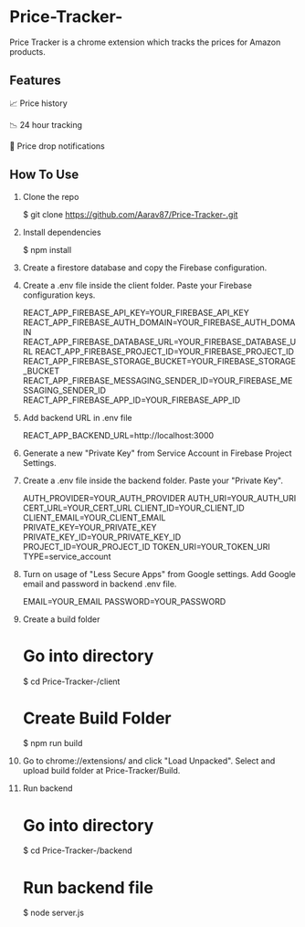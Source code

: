 # Price-Tracker-

Price Tracker is a chrome extension which tracks the prices for Amazon products.

## Features

📈 Price history

📉 24 hour tracking

🔔 Price drop notifications

## How To Use

1. Clone the repo

    $ git clone https://github.com/Aarav87/Price-Tracker-.git

2. Install dependencies
    
    $ npm install

3. Create a firestore database and copy the Firebase configuration.

4. Create a .env file inside the client folder. Paste your Firebase configuration keys.

    REACT_APP_FIREBASE_API_KEY=YOUR_FIREBASE_API_KEY
    REACT_APP_FIREBASE_AUTH_DOMAIN=YOUR_FIREBASE_AUTH_DOMAIN
    REACT_APP_FIREBASE_DATABASE_URL=YOUR_FIREBASE_DATABASE_URL
    REACT_APP_FIREBASE_PROJECT_ID=YOUR_FIREBASE_PROJECT_ID
    REACT_APP_FIREBASE_STORAGE_BUCKET=YOUR_FIREBASE_STORAGE_BUCKET
    REACT_APP_FIREBASE_MESSAGING_SENDER_ID=YOUR_FIREBASE_MESSAGING_SENDER_ID
    REACT_APP_FIREBASE_APP_ID=YOUR_FIREBASE_APP_ID

5. Add backend URL in .env file

    REACT_APP_BACKEND_URL=http://localhost:3000

6. Generate a new "Private Key" from Service Account in Firebase Project Settings. 

7. Create a .env file inside the backend folder. Paste your "Private Key".

    AUTH_PROVIDER=YOUR_AUTH_PROVIDER
    AUTH_URI=YOUR_AUTH_URI
    CERT_URL=YOUR_CERT_URL
    CLIENT_ID=YOUR_CLIENT_ID
    CLIENT_EMAIL=YOUR_CLIENT_EMAIL
    PRIVATE_KEY=YOUR_PRIVATE_KEY
    PRIVATE_KEY_ID=YOUR_PRIVATE_KEY_ID
    PROJECT_ID=YOUR_PROJECT_ID
    TOKEN_URI=YOUR_TOKEN_URI
    TYPE=service_account

8. Turn on usage of "Less Secure Apps" from Google settings. Add Google email and password in backend .env file.

    EMAIL=YOUR_EMAIL
    PASSWORD=YOUR_PASSWORD

9. Create a build folder

    # Go into directory
    $ cd Price-Tracker-/client

    # Create Build Folder
    $ npm run build

10. Go to chrome://extensions/ and click "Load Unpacked". Select and upload build folder at Price-Tracker/Build.

11. Run backend

    # Go into directory
    $ cd Price-Tracker-/backend

    # Run backend file
    $ node server.js

